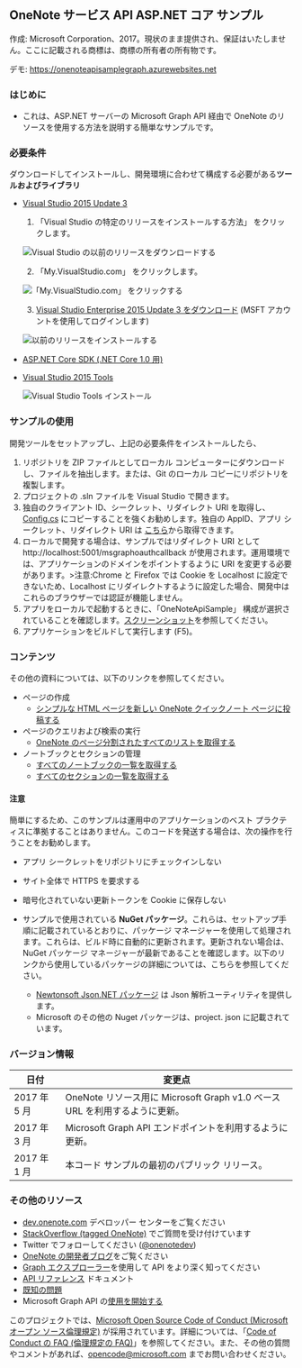 OneNote サービス API ASP.NET コア サンプル
---------------------------------------

作成: Microsoft Corporation、2017。現状のまま提供され、保証はいたしません。ここに記載される商標は、商標の所有者の所有物です。

デモ: https://onenoteapisamplegraph.azurewebsites.net

### はじめに

-	これは、ASP.NET サーバーの Microsoft Graph API 経由で OneNote のリソースを使用する方法を説明する簡単なサンプルです。

### 必要条件

ダウンロードしてインストールし、開発環境に合わせて構成する必要がある**ツールおよびライブラリ**

* [Visual Studio 2015 Update 3](https://www.visualstudio.com/en-us/news/releasenotes/vs2015-update3-vs) 
  1. 「Visual Studio の特定のリリースをインストールする方法」 をクリックします。 
  
  ![Visual Studio の以前のリリースをダウンロードする](./images/HowToInstall.png)

  2. 「My.VisualStudio.com」 をクリックします。 
  
  ![「My.VisualStudio.com」 をクリックする](./images/InstallingEarlierReleases.png)

  3. [Visual Studio Enterprise 2015 Update 3 をダウンロード](https://my.visualstudio.com/downloads?q=visual%20studio%20enterprise%202015) (MSFT アカウントを使用してログインします) 
  
  ![以前のリリースをインストールする](./images/VisualStudioEnterpriseSearch.png)

* [ASP.NET Core SDK (.NET Core 1.0 用)](https://www.microsoft.com/net/download/core)

* [Visual Studio 2015 Tools](https://www.microsoft.com/net/download/core)
  
  ![Visual Studio Tools インストール](./images/VisualStudioToolsInstall.png)

### サンプルの使用

開発ツールをセットアップし、上記の必要条件をインストールしたら、

1.	リポジトリを ZIP ファイルとしてローカル コンピューターにダウンロードし、ファイルを抽出します。または、Git のローカル コピーにリポジトリを複製します。
2.	プロジェクトの .sln ファイルを Visual Studio で開きます。
3.	独自のクライアント ID、シークレット、リダイレクト URI を取得し、[Config.cs](https://github.com/OneNoteDev/OneNoteApiSampleAspNetCore/blob/master/src/OneNoteApiSample/Config.cs#L9) にコピーすることを強くお勧めします。独自の AppID、アプリ シークレット、リダイレクト URI は [こちら](http://developer.microsoft.com/ja-jp/graph/docs/authorization/auth_register_app_v2)から取得できます。
4.	ローカルで開発する場合は、サンプルではリダイレクト URI として http://localhost:5001/msgraphoauthcallback が使用されます。運用環境では、アプリケーションのドメインをポイントするように URI を変更する必要があります。>注意:Chrome と Firefox では Cookie を Localhost に設定できないため、Localhost にリダイレクトするように設定した場合、開発中はこれらのブラウザーでは認証が機能しません。
5.	アプリをローカルで起動するときに、「OneNoteApiSample」 構成が選択されていることを確認します。[スクリーンショット](https://github.com/OneNoteDev/OneNoteApiSampleAspNetCore/blob/master/images/OneNoteApiSampleConfiguration.PNG)を参照してください。
6.	アプリケーションをビルドして実行します (F5)。

### コンテンツ

その他の資料については、以下のリンクを参照してください。

-	ページの作成
	-	[シンプルな HTML ページを新しい OneNote クイックノート ページに投稿する](https://developer.microsoft.com/ja-jp/graph/docs/api-reference/beta/api/notes_post_pages)
-	ページのクエリおよび検索の実行
	-	[OneNote のページ分割されたすべてのリストを取得する](https://developer.microsoft.com/ja-jp/graph/docs/api-reference/beta/api/notes_list_pages)
-	ノートブックとセクションの管理
	-	[すべてのノートブックの一覧を取得する](https://developer.microsoft.com/ja-jp/graph/docs/api-reference/beta/api/notes_list_notebooks)
	-	[すべてのセクションの一覧を取得する](https://developer.microsoft.com/ja-jp/graph/docs/api-reference/beta/api/notes_list_sections)

#### 注意

簡単にするため、このサンプルは運用中のアプリケーションのベスト プラクティスに準拠することはありません。このコードを発送する場合は、次の操作を行うことをお勧めします。

-	アプリ シークレットをリポジトリにチェックインしない
-	サイト全体で HTTPS を要求する
-	暗号化されていない更新トークンを Cookie に保存しない

-	サンプルで使用されている **NuGet パッケージ**。これらは、セットアップ手順に記載されているとおりに、パッケージ マネージャーを使用して処理されます。これらは、ビルド時に自動的に更新されます。更新されない場合は、NuGet パッケージ マネージャーが最新であることを確認します。以下のリンクから使用しているパッケージの詳細については、こちらを参照してください。

	-	[Newtonsoft Json.NET パッケージ](http://newtonsoft.com/) は Json 解析ユーティリティを提供します。
	-	Microsoft のその他の Nuget パッケージは、project. json に記載されています。

### バージョン情報

| 日付 | 変更点 |
|--------------|--------------------------------------------------------------------------------|
| 2017 年 5 月 | OneNote リソース用に Microsoft Graph v1.0 ベース URL を利用するように更新。 |
| 2017 年 3 月 | Microsoft Graph API エンドポイントを利用するように更新。 |
| 2017 年 1 月 | 本コード サンプルの最初のパブリック リリース。 |

### その他のリソース

-	[dev.onenote.com](http://dev.onenote.com) デベロッパー センターをご覧ください
-	[StackOverflow (tagged OneNote)](http://go.microsoft.com/fwlink/?LinkID=390182) でご質問を受け付けています
-	Twitter でフォローしてください ([@onenotedev](http://www.twitter.com/onenotedev))
-	[OneNote の開発者ブログ](http://go.microsoft.com/fwlink/?LinkID=390183)をご覧ください
-	[Graph エクスプローラー](https://developer.microsoft.com/ja-jp/graph/graph-explorer)を使用して API をより深く知ってください
-	[API リファレンス](https://developer.microsoft.com/ja-jp/graph/docs/api-reference/beta/resources/notes) ドキュメント
-	[既知の問題](https://developer.microsoft.com/ja-jp/graph/docs/overview/release_notes)
-	Microsoft Graph API の[使用を開始する](https://developer.microsoft.com/ja-jp/graph/docs/get-started/get-started)

このプロジェクトでは、[Microsoft Open Source Code of Conduct (Microsoft オープン ソース倫理規定)](https://opensource.microsoft.com/codeofconduct/) が採用されています。詳細については、「[Code of Conduct の FAQ (倫理規定の FAQ)](https://opensource.microsoft.com/codeofconduct/faq/)」を参照してください。また、その他の質問やコメントがあれば、[opencode@microsoft.com](mailto:opencode@microsoft.com) までお問い合わせください。
